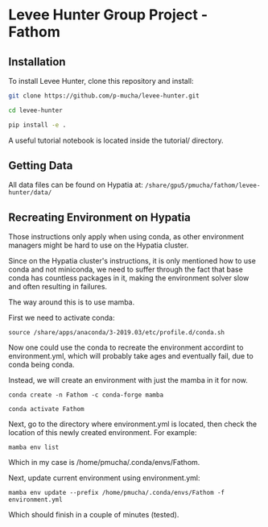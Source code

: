 # Levee Hunter Group Project - Fathom


## Installation

To install Levee Hunter, clone this repository and install:


```bash
git clone https://github.com/p-mucha/levee-hunter.git

cd levee-hunter

pip install -e .
```

A useful tutorial notebook is located inside the tutorial/ directory.


## Getting Data

All data files can be found on Hypatia at:
`/share/gpu5/pmucha/fathom/levee-hunter/data/`


## Recreating Environment on Hypatia
Those instructions only apply when using conda, as other environment managers might be hard to use on the Hypatia cluster.

Since on the Hypatia cluster's instructions, it is only mentioned how to use conda and not miniconda, we need to suffer through the fact that base conda has countless packages in it, making the environment solver slow and often resulting in failures. 

The way around this is to use mamba. 

First we need to activate conda:
```
source /share/apps/anaconda/3-2019.03/etc/profile.d/conda.sh
```

Now one could use the conda to recreate the environment accordint to environment.yml, which will probably take ages and eventually fail, due to conda being conda.

Instead, we will create an environment with just the mamba in it for now. 


```
conda create -n Fathom -c conda-forge mamba

conda activate Fathom
```

Next, go to the directory where environment.yml is located, then check the location of this newly created environment. For example:

```
mamba env list
```
Which in my case is /home/pmucha/.conda/envs/Fathom.

Next, update current environment using environment.yml:
```
mamba env update --prefix /home/pmucha/.conda/envs/Fathom -f environment.yml
```

Which should finish in a couple of minutes (tested). 
















